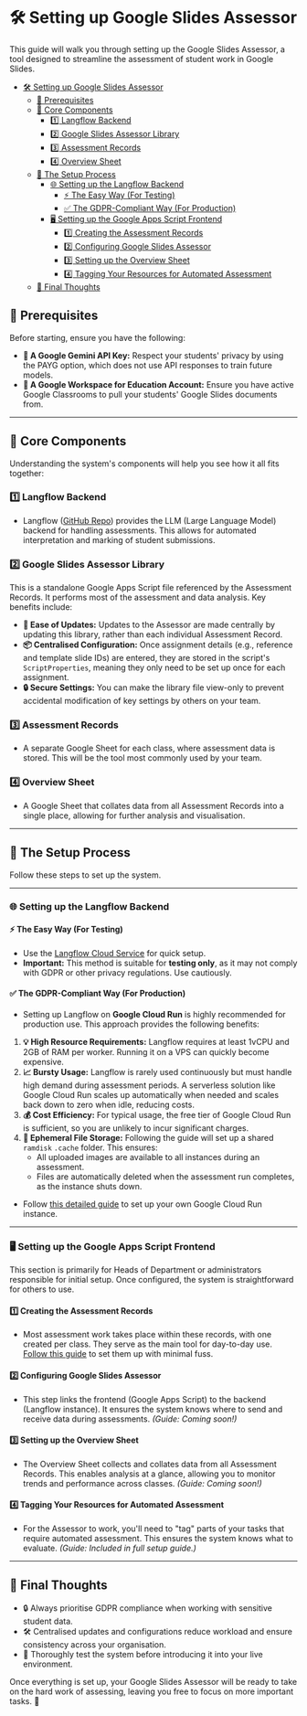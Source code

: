 # 🛠️ Setting up Google Slides Assessor

This guide will walk you through setting up the Google Slides Assessor, a tool designed to streamline the assessment of student work in Google Slides. 

- [🛠️ Setting up Google Slides Assessor](#️-setting-up-google-slides-assessor)
  - [📝 Prerequisites](#-prerequisites)
  - [🧩 Core Components](#-core-components)
    - [1️⃣ Langflow Backend](#1️⃣-langflow-backend)
    - [2️⃣ Google Slides Assessor Library](#2️⃣-google-slides-assessor-library)
    - [3️⃣ Assessment Records](#3️⃣-assessment-records)
    - [4️⃣ Overview Sheet](#4️⃣-overview-sheet)
  - [🚀 The Setup Process](#-the-setup-process)
    - [🌐 Setting up the Langflow Backend](#-setting-up-the-langflow-backend)
      - [⚡ The Easy Way (For Testing)](#-the-easy-way-for-testing)
      - [✅ The GDPR-Compliant Way (For Production)](#-the-gdpr-compliant-way-for-production)
    - [🖥️ Setting up the Google Apps Script Frontend](#️-setting-up-the-google-apps-script-frontend)
      - [1️⃣ Creating the Assessment Records](#1️⃣-creating-the-assessment-records)
      - [2️⃣ Configuring Google Slides Assessor](#2️⃣-configuring-google-slides-assessor)
      - [3️⃣ Setting up the Overview Sheet](#3️⃣-setting-up-the-overview-sheet)
      - [4️⃣ Tagging Your Resources for Automated Assessment](#4️⃣-tagging-your-resources-for-automated-assessment)
  - [🌟 Final Thoughts](#-final-thoughts)

## 📝 Prerequisites

Before starting, ensure you have the following:

- **🔑 A Google Gemini API Key:** Respect your students' privacy by using the PAYG option, which does not use API responses to train future models.
- **🏫 A Google Workspace for Education Account:** Ensure you have active Google Classrooms to pull your students' Google Slides documents from.

---

## 🧩 Core Components

Understanding the system's components will help you see how it all fits together:

### 1️⃣ Langflow Backend

- Langflow ([GitHub Repo](https://github.com/langflow-ai/langflow)) provides the LLM (Large Language Model) backend for handling assessments. This allows for automated interpretation and marking of student submissions.

### 2️⃣ Google Slides Assessor Library

This is a standalone Google Apps Script file referenced by the Assessment Records. It performs most of the assessment and data analysis. Key benefits include:

- **🔄 Ease of Updates:** Updates to the Assessor are made centrally by updating this library, rather than each individual Assessment Record.
- **📦 Centralised Configuration:** Once assignment details (e.g., reference and template slide IDs) are entered, they are stored in the script's `ScriptProperties`, meaning they only need to be set up once for each assignment.
- **🔒 Secure Settings:** You can make the library file view-only to prevent accidental modification of key settings by others on your team.

### 3️⃣ Assessment Records

- A separate Google Sheet for each class, where assessment data is stored. This will be the tool most commonly used by your team.

### 4️⃣ Overview Sheet

- A Google Sheet that collates data from all Assessment Records into a single place, allowing for further analysis and visualisation.

---

## 🚀 The Setup Process

Follow these steps to set up the system.

---

### 🌐 Setting up the Langflow Backend

#### ⚡ The Easy Way (For Testing)

- Use the [Langflow Cloud Service](https://www.datastax.com/products/langflow) for quick setup.
- **Important:** This method is suitable for **testing only**, as it may not comply with GDPR or other privacy regulations. Use cautiously.

#### ✅ The GDPR-Compliant Way (For Production)

- Setting up Langflow on **Google Cloud Run** is highly recommended for production use. This approach provides the following benefits:

1. **💡 High Resource Requirements:** Langflow requires at least 1vCPU and 2GB of RAM per worker. Running it on a VPS can quickly become expensive.
2. **📈 Bursty Usage:** Langflow is rarely used continuously but must handle high demand during assessment periods. A serverless solution like Google Cloud Run scales up automatically when needed and scales back down to zero when idle, reducing costs.
3. **💰 Cost Efficiency:** For typical usage, the free tier of Google Cloud Run is sufficient, so you are unlikely to incur significant charges.
4. **📂 Ephemeral File Storage:** Following the guide will set up a shared `ramdisk` `.cache` folder. This ensures:
   - All uploaded images are available to all instances during an assessment.
   - Files are automatically deleted when the assessment run completes, as the instance shuts down.

- Follow [this detailed guide](https://github.com/h-arnold/googleSlidesAssessor/blob/main/docs/setup/langfllowDeployment/langflowDeployment.md) to set up your own Google Cloud Run instance.

---

### 🖥️ Setting up the Google Apps Script Frontend

This section is primarily for Heads of Department or administrators responsible for initial setup. Once configured, the system is straightforward for others to use.

#### 1️⃣ Creating the Assessment Records

- Most assessment work takes place within these records, with one created per class. They serve as the main tool for day-to-day use. [Follow this guide](settingUpAssessmentRecords.md) to set them up with minimal fuss.

#### 2️⃣ Configuring Google Slides Assessor

- This step links the frontend (Google Apps Script) to the backend (Langflow instance). It ensures the system knows where to send and receive data during assessments. *(Guide: Coming soon!)*

#### 3️⃣ Setting up the Overview Sheet

- The Overview Sheet collects and collates data from all Assessment Records. This enables analysis at a glance, allowing you to monitor trends and performance across classes. *(Guide: Coming soon!)*

#### 4️⃣ Tagging Your Resources for Automated Assessment

- For the Assessor to work, you'll need to "tag" parts of your tasks that require automated assessment. This ensures the system knows what to evaluate. *(Guide: Included in full setup guide.)*

---

## 🌟 Final Thoughts

- 🔒 Always prioritise GDPR compliance when working with sensitive student data.
- 🛠️ Centralised updates and configurations reduce workload and ensure consistency across your organisation.
- 🚦 Thoroughly test the system before introducing it into your live environment.

Once everything is set up, your Google Slides Assessor will be ready to take on the hard work of assessing, leaving you free to focus on more important tasks. 🎉
